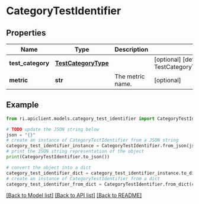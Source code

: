 # CategoryTestIdentifier


## Properties

Name | Type | Description | Notes
------------ | ------------- | ------------- | -------------
**test_category** | [**TestCategoryType**](TestCategoryType.md) |  | [optional] [default to TestCategoryType.UNSPECIFIED]
**metric** | **str** | The metric name. | [optional] 

## Example

```python
from ri.apiclient.models.category_test_identifier import CategoryTestIdentifier

# TODO update the JSON string below
json = "{}"
# create an instance of CategoryTestIdentifier from a JSON string
category_test_identifier_instance = CategoryTestIdentifier.from_json(json)
# print the JSON string representation of the object
print(CategoryTestIdentifier.to_json())

# convert the object into a dict
category_test_identifier_dict = category_test_identifier_instance.to_dict()
# create an instance of CategoryTestIdentifier from a dict
category_test_identifier_from_dict = CategoryTestIdentifier.from_dict(category_test_identifier_dict)
```
[[Back to Model list]](../README.md#documentation-for-models) [[Back to API list]](../README.md#documentation-for-api-endpoints) [[Back to README]](../README.md)

